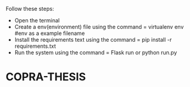 Follow these steps:

- Open the terminal
- Create a env(environment) file using the command = virtualenv env  #env as a example filename
- Install the requirements text using the command = pip install -r requirements.txt
- Run the system using the command = Flask run or python run.py
# COPRA-THESIS
